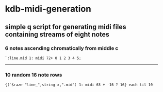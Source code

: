 # kdb-midi-generation
simple q script for generating midi files containing streams of eight notes 
----
### 6 notes ascending chromatically from middle c
```
`:line.mid 1: midi 72+ 0 1 2 3 4 5;
```
----
### 10 random 16 note rows
```
{(`$raze "line_",string x,".mid") 1: midi 63 + -16 ? 16} each til 10
```
